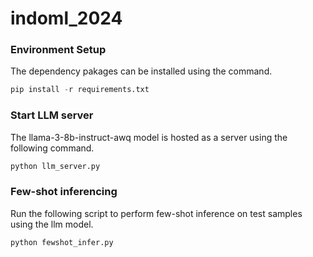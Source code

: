 # indoml_2024

### Environment Setup <a name="env-setup"></a>
The dependency pakages can be installed using the command.
```python
pip install -r requirements.txt
```

### Start LLM server  <a name="llm-server-setup"></a>
The llama-3-8b-instruct-awq model is hosted as a server using the following command.
```python 
python llm_server.py
```

### Few-shot inferencing <a name=""></a>
Run the following script to perform few-shot inference on test samples using the llm model.
```python
python fewshot_infer.py
```
